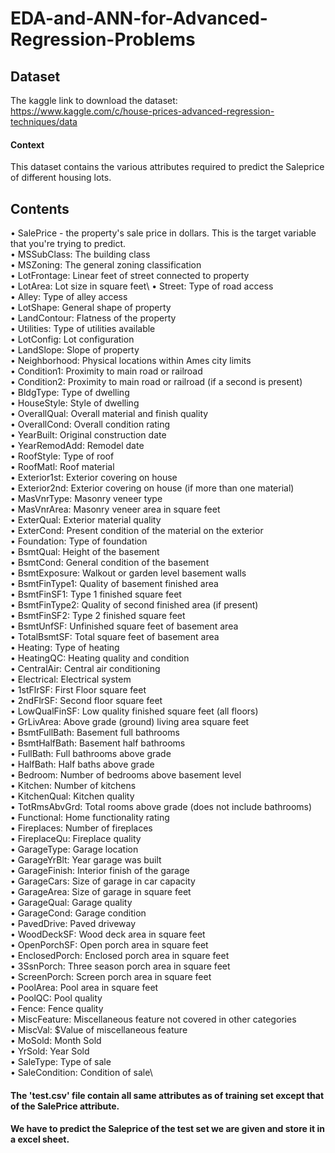 # EDA-and-ANN-for-Advanced-Regression-Problems
## Dataset
The kaggle link to download the dataset: \
https://www.kaggle.com/c/house-prices-advanced-regression-techniques/data

#### Context
This dataset contains the various attributes required to predict the Saleprice of different housing lots.

## Contents
•	SalePrice - the property's sale price in dollars. This is the target variable that you're trying to predict.\
•	MSSubClass: The building class\
•	MSZoning: The general zoning classification\
•	LotFrontage: Linear feet of street connected to property\
•	LotArea: Lot size in square feet\ 
•	Street: Type of road access\
•	Alley: Type of alley access\
•	LotShape: General shape of property\
•	LandContour: Flatness of the property\
•	Utilities: Type of utilities available\
•	LotConfig: Lot configuration\
•	LandSlope: Slope of property\
•	Neighborhood: Physical locations within Ames city limits\
•	Condition1: Proximity to main road or railroad\
•	Condition2: Proximity to main road or railroad (if a second is present)\
•	BldgType: Type of dwelling\
•	HouseStyle: Style of dwelling\
•	OverallQual: Overall material and finish quality\
•	OverallCond: Overall condition rating\
•	YearBuilt: Original construction date\
•	YearRemodAdd: Remodel date\
•	RoofStyle: Type of roof\
•	RoofMatl: Roof material\
•	Exterior1st: Exterior covering on house\
•	Exterior2nd: Exterior covering on house (if more than one material)\
•	MasVnrType: Masonry veneer type\
•	MasVnrArea: Masonry veneer area in square feet\
•	ExterQual: Exterior material quality\
•	ExterCond: Present condition of the material on the exterior\
•	Foundation: Type of foundation\
•	BsmtQual: Height of the basement\
•	BsmtCond: General condition of the basement\
•	BsmtExposure: Walkout or garden level basement walls\
•	BsmtFinType1: Quality of basement finished area\
•	BsmtFinSF1: Type 1 finished square feet\
•	BsmtFinType2: Quality of second finished area (if present)\
•	BsmtFinSF2: Type 2 finished square feet\
•	BsmtUnfSF: Unfinished square feet of basement area\
•	TotalBsmtSF: Total square feet of basement area\
•	Heating: Type of heating\
•	HeatingQC: Heating quality and condition\
•	CentralAir: Central air conditioning\
•	Electrical: Electrical system\
•	1stFlrSF: First Floor square feet\
•	2ndFlrSF: Second floor square feet\
•	LowQualFinSF: Low quality finished square feet (all floors)\
•	GrLivArea: Above grade (ground) living area square feet\
•	BsmtFullBath: Basement full bathrooms\
•	BsmtHalfBath: Basement half bathrooms\
•	FullBath: Full bathrooms above grade\
•	HalfBath: Half baths above grade\
•	Bedroom: Number of bedrooms above basement level\
•	Kitchen: Number of kitchens\
•	KitchenQual: Kitchen quality\
•	TotRmsAbvGrd: Total rooms above grade (does not include bathrooms)\
•	Functional: Home functionality rating\
•	Fireplaces: Number of fireplaces\
•	FireplaceQu: Fireplace quality\
•	GarageType: Garage location\
•	GarageYrBlt: Year garage was built\
•	GarageFinish: Interior finish of the garage\
•	GarageCars: Size of garage in car capacity\
•	GarageArea: Size of garage in square feet\
•	GarageQual: Garage quality\
•	GarageCond: Garage condition\
•	PavedDrive: Paved driveway\
•	WoodDeckSF: Wood deck area in square feet\
•	OpenPorchSF: Open porch area in square feet\
•	EnclosedPorch: Enclosed porch area in square feet\
•	3SsnPorch: Three season porch area in square feet\
•	ScreenPorch: Screen porch area in square feet\
•	PoolArea: Pool area in square feet\
•	PoolQC: Pool quality\
•	Fence: Fence quality\
•	MiscFeature: Miscellaneous feature not covered in other categories\
•	MiscVal: $Value of miscellaneous feature\
•	MoSold: Month Sold\
•	YrSold: Year Sold\
•	SaleType: Type of sale\
•	SaleCondition: Condition of sale\

#### The 'test.csv' file contain all same attributes as of training set except that of the SalePrice attribute.
#### We have to predict the Saleprice of the test set we are given and store it in a excel sheet.





